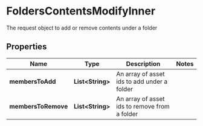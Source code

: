 

# FoldersContentsModifyInner

The request object to add or remove contents under a folder

## Properties

| Name | Type | Description | Notes |
|------------ | ------------- | ------------- | -------------|
|**membersToAdd** | **List&lt;String&gt;** | An array of asset ids to add under a folder |  |
|**membersToRemove** | **List&lt;String&gt;** | An array of asset ids to remove from a folder |  |



